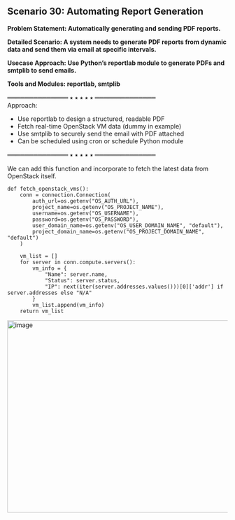 ## Scenario 30: Automating Report Generation  
**Problem Statement: Automatically generating and sending PDF reports.**  

**Detailed Scenario: A system needs to generate PDF reports from dynamic data and send them via email at specific intervals.**  

**Usecase Approach: Use Python’s reportlab module to generate PDFs and smtplib to send emails.**  

**Tools and Modules: reportlab, smtplib**  

══════════════ ⭑ ⭑ ⭑ ⭑ ⭑ ══════════════  
Approach:  
- Use reportlab to design a structured, readable PDF  
- Fetch real-time OpenStack VM data (dummy in example)  
- Use smtplib to securely send the email with PDF attached  
- Can be scheduled using cron or schedule Python module  

══════════════ ⭑ ⭑ ⭑ ⭑ ⭑ ══════════════


We can add this function and incorporate to fetch the latest data from OpenStack itself.


```
def fetch_openstack_vms():
    conn = connection.Connection(
        auth_url=os.getenv("OS_AUTH_URL"),
        project_name=os.getenv("OS_PROJECT_NAME"),
        username=os.getenv("OS_USERNAME"),
        password=os.getenv("OS_PASSWORD"),
        user_domain_name=os.getenv("OS_USER_DOMAIN_NAME", "default"),
        project_domain_name=os.getenv("OS_PROJECT_DOMAIN_NAME", "default")
    )

    vm_list = []
    for server in conn.compute.servers():
        vm_info = {
            "Name": server.name,
            "Status": server.status,
            "IP": next(iter(server.addresses.values()))[0]['addr'] if server.addresses else "N/A"
        }
        vm_list.append(vm_info)
    return vm_list
```

<img width="572" height="440" alt="image" src="https://github.com/user-attachments/assets/9ca6dd12-3cf4-4005-9e67-f64ec5f6256d" />
